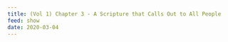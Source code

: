 ```yaml
---
title: (Vol 1) Chapter 3 - A Scripture that Calls Out to All People
feed: show
date: 2020-03-04
---
```

